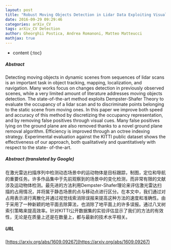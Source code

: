 ```yaml
---
layout: post
title: "Robust Moving Objects Detection in Lidar Data Exploiting Visual Cues"
date: 2016-09-29 09:29:46
categories: arXiv_CV
tags: arXiv_CV Detection
author: Gheorghii Postica, Andrea Romanoni, Matteo Matteucci
mathjax: true
---
```


* content
{:toc}

##### Abstract
Detecting moving objects in dynamic scenes from sequences of lidar scans is an important task in object tracking, mapping, localization, and navigation. Many works focus on changes detection in previously observed scenes, while a very limited amount of literature addresses moving objects detection. The state-of-the-art method exploits Dempster-Shafer Theory to evaluate the occupancy of a lidar scan and to discriminate points belonging to the static scene from moving ones. In this paper we improve both speed and accuracy of this method by discretizing the occupancy representation, and by removing false positives through visual cues. Many false positives lying on the ground plane are also removed thanks to a novel ground plane removal algorithm. Efficiency is improved through an octree indexing strategy. Experimental evaluation against the KITTI public dataset shows the effectiveness of our approach, both qualitatively and quantitatively with respect to the state- of-the-art.

##### Abstract (translated by Google)
在激光雷达扫描序列中检测动态场景中的运动物体是目标跟踪，制图，定位和导航的重要任务。许多作品集中于先前观察到的场景中的变化检测，而非常有限的文献涉及运动物体检测。最先进的方法利用Dempster-Shafer理论来评估激光雷达扫描的占用情况，并将属于静态场景的点与移动点进行区分。在本文中，我们通过对占用表示进行离散化并通过视觉线索消除误报来提高这种方法的速度和准确性。由于采用了一种新颖的地平面去除算法，也消除了地平面上的许多误报。通过八叉树索引策略来提高效率。针对KITTI公开数据集的实验评估显示了我们的方法的有效性，无论是在质量上还是在数量上，都与最新的技术水平相关。

##### URL
[https://arxiv.org/abs/1609.09267](https://arxiv.org/abs/1609.09267)

